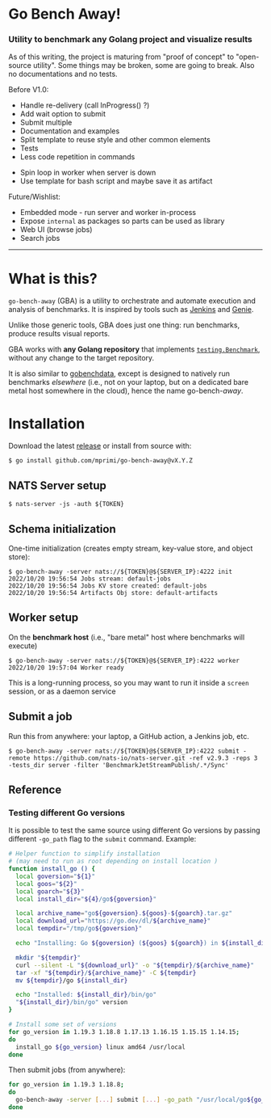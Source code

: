 # Go Bench Away!
### Utility to benchmark any Golang project and visualize results

As of this writing, the project is maturing from "proof of concept" to "open-source utility".
Some things may be broken, some are going to break. Also no documentations and no tests.


Before V1.0:
 * Handle re-delivery (call InProgress() ?)
 * Add wait option to submit
 * Submit multiple
 * Documentation and examples
 * Split template to reuse style and other common elements
 * Tests
 * Less code repetition in commands
 - Spin loop in worker when server is down
 - Use template for bash script and maybe save it as artifact

Future/Wishlist:
 * Embedded mode - run server and worker in-process
 * Expose `internal` as packages so parts can be used as library
 * Web UI (browse jobs)
 * Search jobs

---

# What is this?

`go-bench-away` (GBA) is a utility to orchestrate and automate execution and analysis of benchmarks. It is inspired by tools such as [Jenkins](https://www.jenkins.io) and [Genie](https://github.com/Netflix/genie).

Unlike those generic tools, GBA does just one thing: run benchmarks, produce results visual reports.

GBA works with **any Golang repository** that implements [`testing.Benchmark`](https://pkg.go.dev/testing#hdr-Benchmarks), without any change to the target repository.

It is also similar to [gobenchdata](https://github.com/bobheadxi/gobenchdata), except is designed to natively run benchmarks *elsewhere* (i.e., not on your laptop, but on a dedicated bare metal host somewhere in the cloud), hence the name go-bench-*away*.


# Installation

Download the latest [release](https://github.com/mprimi/go-bench-away/releases) or install from source with:

```
$ go install github.com/mprimi/go-bench-away@vX.Y.Z
```

## NATS Server setup
```
$ nats-server -js -auth ${TOKEN}
```

## Schema initialization
One-time initialization (creates empty stream, key-value store, and object store):
```
$ go-bench-away -server nats://${TOKEN}@${SERVER_IP}:4222 init
2022/10/20 19:56:54 Jobs stream: default-jobs
2022/10/20 19:56:54 Jobs KV store created: default-jobs
2022/10/20 19:56:54 Artifacts Obj store: default-artifacts
```

## Worker setup
On the **benchmark host** (i.e., "bare metal" host where benchmarks will execute)
```
$ go-bench-away -server nats://${TOKEN}@${SERVER_IP}:4222 worker
2022/10/20 19:57:04 Worker ready
```
This is a long-running process, so you may want to run it inside a `screen` session, or as a daemon service

## Submit a job
Run this from anywhere: your laptop, a GitHub action, a Jenkins job, etc.
```
$ go-bench-away -server nats://${TOKEN}@${SERVER_IP}:4222 submit -remote https://github.com/nats-io/nats-server.git -ref v2.9.3 -reps 3 -tests_dir server -filter 'BenchmarkJetStreamPublish/.*/Sync'
```

## Reference

### Testing different Go versions

It is possible to test the same source using different Go versions by passing different `-go_path` flag to the `submit` command. Example:

```sh
# Helper function to simplify installation
# (may need to run as root depending on install location )
function install_go () {
  local goversion="${1}"
  local goos="${2}"
  local goarch="${3}"
  local install_dir="${4}/go${goversion}"

  local archive_name="go${goversion}.${goos}-${goarch}.tar.gz"
  local download_url="https://go.dev/dl/${archive_name}"
  local tempdir="/tmp/go${goversion}"

  echo "Installing: Go ${goversion} (${goos} ${goarch}) in ${install_dir}"

  mkdir "${tempdir}"
  curl --silent -L "${download_url}" -o "${tempdir}/${archive_name}"
  tar -xf "${tempdir}/${archive_name}" -C ${tempdir}
  mv ${tempdir}/go ${install_dir}

  echo "Installed: ${install_dir}/bin/go"
  "${install_dir}/bin/go" version
}

# Install some set of versions
for go_version in 1.19.3 1.18.8 1.17.13 1.16.15 1.15.15 1.14.15;
do
  install_go ${go_version} linux amd64 /usr/local
done
```

Then submit jobs (from anywhere):
```sh
for go_version in 1.19.3 1.18.8;
do
  go-bench-away -server [...] submit [...] -go_path "/usr/local/go${go_version}"
done
```



```
